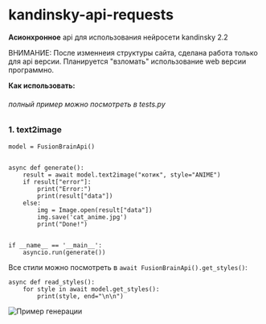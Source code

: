 # kandinsky-api-requests

**Асионхронное** api для использования нейросети kandinsky 2.2

ВНИМАНИЕ: После изменнеия структуры сайта, сделана работа только для api версии. Планируется "взломать" использование web версии программно.

**Как использовать:**
###### *полный пример можно посмотреть в tests.py*

### 1. text2image

```
model = FusionBrainApi()


async def generate():
    result = await model.text2image("котик", style="ANIME")
    if result["error"]:
        print("Error:")
        print(result["data"])
    else:
        img = Image.open(result["data"])
        img.save('cat_anime.jpg')
        print("Done!")


if __name__ == '__main__':
    asyncio.run(generate())
```

Все стили можно посмотреть в `await FusionBrainApi().get_styles()`:

```
async def read_styles():
    for style in await model.get_styles():
        print(style, end="\n\n")
```


![Пример генерации](https://github.com/s1rne/kandinsky-async-api/blob/main/cat_anime.jpg)
